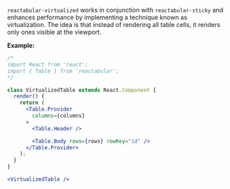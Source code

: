 `reactabular-virtualized` works in conjunction with `reactabular-sticky` and enhances performance by implementing a technique known as virtualization. The idea is that instead of rendering all table cells, it renders only ones visible at the viewport.

**Example:**

```jsx
/*
import React from 'react';
import { Table } from 'reactabular';
*/

class VirtualizedTable extends React.Component {
  render() {
    return (
      <Table.Provider
        columns={columns}
      >
        <Table.Header />

        <Table.Body rows={rows} rowKey="id" />
      </Table.Provider>
    );
  }
}

<VirtualizedTable />
```
